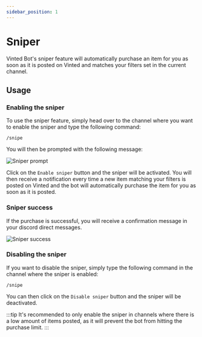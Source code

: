 ```yaml
---
sidebar_position: 1
---
```


# Sniper

Vinted Bot's sniper feature will automatically purchase an item for you as soon as it is posted on Vinted and matches your filters set in the current channel.

## Usage

### Enabling the sniper

To use the sniper feature, simply head over to the channel where you want to enable the sniper and type the following command:

```
/snipe
```

You will then be prompted with the following message:

![Sniper prompt](/img/sniper-prompt.png)

Click on the `Enable sniper` button and the sniper will be activated. You will then receive a notification every time a new item matching your filters is posted on Vinted and the bot will automatically purchase the item for you as soon as it is posted.

### Sniper success 

If the purchase is successful, you will receive a confirmation message in your discord direct messages.

![Sniper success](/img/sniper-success.png)

### Disabling the sniper

If you want to disable the sniper, simply type the following command in the channel where the sniper is enabled:

```
/snipe
```

You can then click on the `Disable sniper` button and the sniper will be deactivated.

:::tip
It's recommended to only enable the sniper in channels where there is a low amount of items posted, as it will prevent the bot from hitting the purchase limit.
:::

